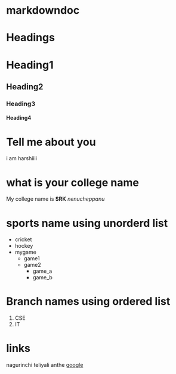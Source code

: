 # markdowndoc

# Headings

# Heading1
## Heading2
### Heading3
#### Heading4

# Tell me about you
i am harshiiii

# what is your college name
My college name is **SRK** *nenucheppanu*

# sports name using unorderd list

* cricket
* hockey
* mygame
  * game1
  * game2
    * game_a
    * game_b
    
# Branch names using ordered list
1. CSE
2. IT

# links
nagurinchi teliyali anthe [google](https://www.google.com)
